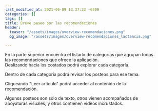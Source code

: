 ```yaml
---
last_modified_at: 2021-06-09 13:37:22 -0300
categories: []
tags: []
title: Breve paseo por las recomendaciones
header:
  teaser: "/assets/images/overview-recomendaciones.png"
  og_image: "/assets/images/overview-recomendaciones_lactancia.png"

---
```

En la parte superior encuentra el listado de categorías que agrupan todas las recomendaciones que ofrece la aplicación.  
Deslizando hacia los costados podrá explorar cada categoría.

Dentro de cada categoría podrá revisar los posteos para ese tema.

Cliqueando "Leer artículo" podrá acceder al contenido de la recomendación.

Algunos posteos son solo de texto, otros vienen acompañados de apoyaturas visuales, y otros contienen videos incrustados.